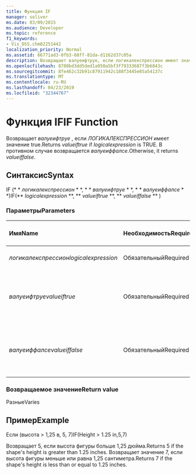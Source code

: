 ```yaml
---
title: Функция IF
manager: soliver
ms.date: 03/09/2015
ms.audience: Developer
ms.topic: reference
f1_keywords:
- Vis_DSS.chm82251442
localization_priority: Normal
ms.assetid: 66771ad3-0fb3-68ff-81da-d1162d37c05a
description: Возвращает валуеифтруе, если логикалекспрессион имеет значение TRUE. В противном случае возвращается валуеиффалсе.
ms.openlocfilehash: 8780bd3dd5ded1a950a5bf3f79333687f3b6843c
ms.sourcegitcommit: 8fe462c32b91c87911942c188f3445e85a54137c
ms.translationtype: MT
ms.contentlocale: ru-RU
ms.lasthandoff: 04/23/2019
ms.locfileid: "32344767"
---
```

# <a name="if-function"></a><span data-ttu-id="c643c-104">Функция IF</span><span class="sxs-lookup"><span data-stu-id="c643c-104">IF Function</span></span>

<span data-ttu-id="c643c-105">Возвращает _валуеифтруе_ , если _ЛОГИКАЛЕКСПРЕССИОН_ имеет значение true.</span><span class="sxs-lookup"><span data-stu-id="c643c-105">Returns  _valueiftrue_ if  _logicalexpression_ is TRUE.</span></span> <span data-ttu-id="c643c-106">В противном случае возвращается _валуеиффалсе_.</span><span class="sxs-lookup"><span data-stu-id="c643c-106">Otherwise, it returns  _valueiffalse_.</span></span>
  
## <a name="syntax"></a><span data-ttu-id="c643c-107">Синтаксис</span><span class="sxs-lookup"><span data-stu-id="c643c-107">Syntax</span></span>

<span data-ttu-id="c643c-108">IF (\* \* *логикалекспрессион* \* \*, \* \* *валуеифтруе* \* \*, \* \* *валуеиффалсе* \* \*)</span><span class="sxs-lookup"><span data-stu-id="c643c-108">IF(\*\* *logicalexpression* \*\*, \*\* *valueiftrue* \*\*, \*\* *valueiffalse* \*\* )</span></span> 
  
### <a name="parameters"></a><span data-ttu-id="c643c-109">Параметры</span><span class="sxs-lookup"><span data-stu-id="c643c-109">Parameters</span></span>

|<span data-ttu-id="c643c-110">**Имя**</span><span class="sxs-lookup"><span data-stu-id="c643c-110">**Name**</span></span>|<span data-ttu-id="c643c-111">**Необходимость**</span><span class="sxs-lookup"><span data-stu-id="c643c-111">**Required/Optional**</span></span>|<span data-ttu-id="c643c-112">**Тип данных**</span><span class="sxs-lookup"><span data-stu-id="c643c-112">**Data Type**</span></span>|<span data-ttu-id="c643c-113">**Описание**</span><span class="sxs-lookup"><span data-stu-id="c643c-113">**Description**</span></span>|
|:-----|:-----|:-----|:-----|
| <span data-ttu-id="c643c-114">_логикалекспрессион_</span><span class="sxs-lookup"><span data-stu-id="c643c-114">_logicalexpression_</span></span> <br/> |<span data-ttu-id="c643c-115">Обязательный</span><span class="sxs-lookup"><span data-stu-id="c643c-115">Required</span></span>  <br/> |<span data-ttu-id="c643c-116">**String**</span><span class="sxs-lookup"><span data-stu-id="c643c-116">**String**</span></span> <br/> |<span data-ttu-id="c643c-117">Вычисляемое выражение.</span><span class="sxs-lookup"><span data-stu-id="c643c-117">Expression to evaluate.</span></span>  <br/> |
| <span data-ttu-id="c643c-118">_валуеифтруе_</span><span class="sxs-lookup"><span data-stu-id="c643c-118">_valueiftrue_</span></span> <br/> |<span data-ttu-id="c643c-119">Обязательный</span><span class="sxs-lookup"><span data-stu-id="c643c-119">Required</span></span>  <br/> |<span data-ttu-id="c643c-120">**Разные**</span><span class="sxs-lookup"><span data-stu-id="c643c-120">**Varies**</span></span> <br/> |<span data-ttu-id="c643c-121">Значение, возвращаемое, если _логикалекспрессион_ имеет значение true.</span><span class="sxs-lookup"><span data-stu-id="c643c-121">Value to return if  _logicalexpression_ is true.</span></span>  <br/> |
| <span data-ttu-id="c643c-122">_валуеиффалсе_</span><span class="sxs-lookup"><span data-stu-id="c643c-122">_valueiffalse_</span></span> <br/> |<span data-ttu-id="c643c-123">Обязательный</span><span class="sxs-lookup"><span data-stu-id="c643c-123">Required</span></span>  <br/> |<span data-ttu-id="c643c-124">**Разные**</span><span class="sxs-lookup"><span data-stu-id="c643c-124">**Varies**</span></span> <br/> | <span data-ttu-id="c643c-125">Значение, возвращаемое, если _логикалекспрессион_ имеет значение false.</span><span class="sxs-lookup"><span data-stu-id="c643c-125">Value to return if  _logicalexpression_ is false.</span></span>  <br/> |
   
### <a name="return-value"></a><span data-ttu-id="c643c-126">Возвращаемое значение</span><span class="sxs-lookup"><span data-stu-id="c643c-126">Return value</span></span>

<span data-ttu-id="c643c-127">Разные</span><span class="sxs-lookup"><span data-stu-id="c643c-127">Varies</span></span>
  
## <a name="example"></a><span data-ttu-id="c643c-128">Пример</span><span class="sxs-lookup"><span data-stu-id="c643c-128">Example</span></span>

<span data-ttu-id="c643c-129">Если (высота \> 1,25 в, 5, 7)</span><span class="sxs-lookup"><span data-stu-id="c643c-129">IF(Height \> 1.25 in,5,7)</span></span>
  
<span data-ttu-id="c643c-130">Возвращает 5, если высота фигуры больше 1,25 дюйма.</span><span class="sxs-lookup"><span data-stu-id="c643c-130">Returns 5 if the shape's height is greater than 1.25 inches.</span></span> <span data-ttu-id="c643c-131">Возвращает значение 7, если высота фигуры меньше или равна 1,25 сантиметра.</span><span class="sxs-lookup"><span data-stu-id="c643c-131">Returns 7 if the shape's height is less than or equal to 1.25 inches.</span></span>
  

